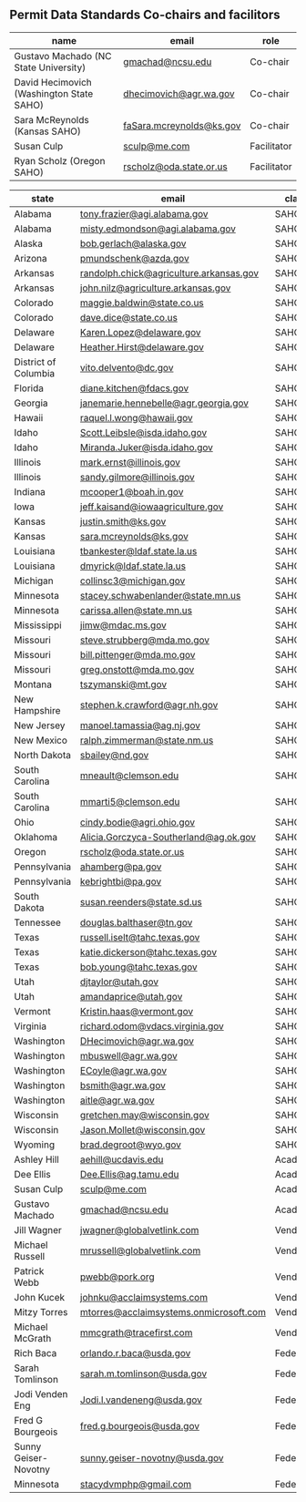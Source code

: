 ## Permit Data Standards Co-chairs and facilitors


| name                                     | email                     | role        |
|------------------------------------------|---------------------------|-------------|
| Gustavo Machado (NC State University)    | gmachad@ncsu.edu          | Co-chair    |
| David Hecimovich (Washington State SAHO) | dhecimovich@agr.wa.gov    | Co-chair    |
| Sara McReynolds (Kansas SAHO)            | faSara.mcreynolds@ks.gov  | Co-chair    |
| Susan Culp                               | sculp@me.com              | Facilitator |
| Ryan Scholz (Oregon SAHO)                | rscholz@oda.state.or.us   | Facilitator |

| state                  	| email                                   	| class    	|
|------------------------	|-----------------------------------------	|----------	|
| Alabama                	| tony.frazier@agi.alabama.gov            	| SAHO     	|
| Alabama                	| misty.edmondson@agi.alabama.gov         	| SAHO     	|
| Alaska                 	| bob.gerlach@alaska.gov                  	| SAHO     	|
| Arizona                	| pmundschenk@azda.gov                    	| SAHO     	|
| Arkansas               	| randolph.chick@agriculture.arkansas.gov 	| SAHO     	|
| Arkansas               	| john.nilz@agriculture.arkansas.gov      	| SAHO     	|
| Colorado               	| maggie.baldwin@state.co.us              	| SAHO     	|
| Colorado               	| dave.dice@state.co.us                   	| SAHO     	|
| Delaware               	| Karen.Lopez@delaware.gov                	| SAHO     	|
| Delaware               	| Heather.Hirst@delaware.gov              	| SAHO     	|
| District of   Columbia 	| vito.delvento@dc.gov                    	| SAHO     	|
| Florida                	| diane.kitchen@fdacs.gov                 	| SAHO     	|
| Georgia                	| janemarie.hennebelle@agr.georgia.gov    	| SAHO     	|
| Hawaii                 	| raquel.l.wong@hawaii.gov                	| SAHO     	|
| Idaho                  	| Scott.Leibsle@isda.idaho.gov            	| SAHO     	|
| Idaho                  	| Miranda.Juker@isda.idaho.gov            	| SAHO     	|
| Illinois               	| mark.ernst@illinois.gov                 	| SAHO     	|
| Illinois               	| sandy.gilmore@illinois.gov              	| SAHO     	|
| Indiana                	| mcooper1@boah.in.gov                    	| SAHO     	|
| Iowa                   	| jeff.kaisand@iowaagriculture.gov        	| SAHO     	|
| Kansas                 	| justin.smith@ks.gov                     	| SAHO     	|
| Kansas                 	| sara.mcreynolds@ks.gov                  	| SAHO     	|
| Louisiana              	| tbankester@ldaf.state.la.us             	| SAHO     	|
| Louisiana              	| dmyrick@ldaf.state.la.us                	| SAHO     	|
| Michigan               	| collinsc3@michigan.gov                  	| SAHO     	|
| Minnesota              	| stacey.schwabenlander@state.mn.us       	| SAHO     	|
| Minnesota              	| carissa.allen@state.mn.us               	| SAHO     	|
| Mississippi            	| jimw@mdac.ms.gov                        	| SAHO     	|
| Missouri               	| steve.strubberg@mda.mo.gov              	| SAHO     	|
| Missouri               	| bill.pittenger@mda.mo.gov               	| SAHO     	|
| Missouri               	| greg.onstott@mda.mo.gov                 	| SAHO     	|
| Montana                	| tszymanski@mt.gov                       	| SAHO     	|
| New Hampshire          	| stephen.k.crawford@agr.nh.gov           	| SAHO     	|
| New Jersey             	| manoel.tamassia@ag.nj.gov               	| SAHO     	|
| New Mexico             	| ralph.zimmerman@state.nm.us             	| SAHO     	|
| North Dakota           	| sbailey@nd.gov                          	| SAHO     	|
| South Carolina         	| mneault@clemson.edu                     	| SAHO     	|
| South Carolina         	| mmarti5@clemson.edu                     	| SAHO     	|
| Ohio                   	| cindy.bodie@agri.ohio.gov               	| SAHO     	|
| Oklahoma               	| Alicia.Gorczyca-Southerland@ag.ok.gov   	| SAHO     	|
| Oregon                 	| rscholz@oda.state.or.us                 	| SAHO     	|
| Pennsylvania           	| ahamberg@pa.gov                         	| SAHO     	|
| Pennsylvania           	| kebrightbi@pa.gov                       	| SAHO     	|
| South Dakota           	| susan.reenders@state.sd.us              	| SAHO     	|
| Tennessee              	| douglas.balthaser@tn.gov                	| SAHO     	|
| Texas                  	| russell.iselt@tahc.texas.gov            	| SAHO     	|
| Texas                  	| katie.dickerson@tahc.texas.gov          	| SAHO     	|
| Texas                  	| bob.young@tahc.texas.gov                	| SAHO     	|
| Utah                   	| djtaylor@utah.gov                       	| SAHO     	|
| Utah                   	| amandaprice@utah.gov                    	| SAHO     	|
| Vermont                	| Kristin.haas@vermont.gov                	| SAHO     	|
| Virginia               	| richard.odom@vdacs.virginia.gov         	| SAHO     	|
| Washington             	| DHecimovich@agr.wa.gov                  	| SAHO     	|
| Washington             	| mbuswell@agr.wa.gov                     	| SAHO     	|
| Washington             	| ECoyle@agr.wa.gov                       	| SAHO     	|
| Washington             	| bsmith@agr.wa.gov                       	| SAHO     	|
| Washington             	| aitle@agr.wa.gov                        	| SAHO     	|
| Wisconsin              	| gretchen.may@wisconsin.gov              	| SAHO     	|
| Wisconsin              	| Jason.Mollet@wisconsin.gov              	| SAHO     	|
| Wyoming                	| brad.degroot@wyo.gov                    	| SAHO     	|
| Ashley Hill            	| aehill@ucdavis.edu                      	| Academic 	|
| Dee Ellis              	| Dee.Ellis@ag.tamu.edu                   	| Academic 	|
| Susan Culp             	| sculp@me.com                            	| Academic 	|
| Gustavo Machado        	| gmachad@ncsu.edu                        	| Academic 	|
| Jill Wagner            	| jwagner@globalvetlink.com               	| Vendors  	|
| Michael Russell        	| mrussell@globalvetlink.com              	| Vendors  	|
| Patrick Webb           	| pwebb@pork.org                          	| Vendors  	|
| John Kucek             	| johnku@acclaimsystems.com               	| Vendors  	|
| Mitzy Torres           	| mtorres@acclaimsystems.onmicrosoft.com  	| Vendors  	|
| Michael McGrath        	| mmcgrath@tracefirst.com                 	| Vendors  	|
| Rich Baca              	| orlando.r.baca@usda.gov                 	| Federal  	|
| Sarah Tomlinson        	| sarah.m.tomlinson@usda.gov              	| Federal  	|
| Jodi Venden Eng        	| Jodi.l.vandeneng@usda.gov               	| Federal  	|
| Fred G Bourgeois       	| fred.g.bourgeois@usda.gov               	| Federal  	|
| Sunny Geiser-Novotny   	| sunny.geiser-novotny@usda.gov           	| Federal  	|
| Minnesota              	| stacydvmphp@gmail.com                   	| Federal  	|

